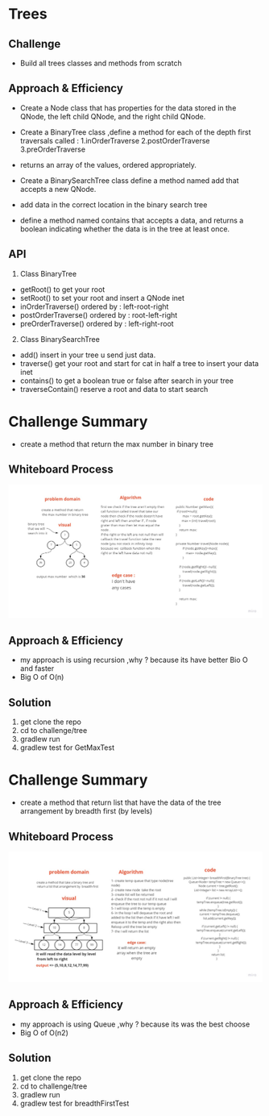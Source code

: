 # Trees
<!-- Short summary or background information -->

## Challenge
<!-- Description of the challenge -->
- Build all trees classes and methods from scratch


## Approach & Efficiency
<!-- What approach did you take? Why? What is the Big O space/time for this approach? -->
- Create a Node class that has properties for the data stored in the QNode, the left child QNode, and the right child QNode.

- Create a BinaryTree class ,define a method for each of the depth first traversals called :
  1.inOrderTraverse
  2.postOrderTraverse
  3.preOrderTraverse  

- returns an array of the values, ordered appropriately.
  
- Create a BinarySearchTree class define a method named add that accepts a new QNode.
- add data in the correct location in the binary search tree
- define a method named contains that accepts a data, and returns a boolean indicating whether the data is in the tree at least once.

## API
<!-- Description of each method publicly available in each of your trees -->
1. Class BinaryTree

- getRoot() to get your root
- setRoot() to set your root and insert a QNode inet
- inOrderTraverse() ordered by : left-root-right
- postOrderTraverse() ordered by : root-left-right
- preOrderTraverse() ordered by : left-right-root

2. Class BinarySearchTree

- add() insert in your tree u send just data.
- traverse() get your root and start for cat in half a tree to insert your data inet
- contains() to get a boolean true or false after search in your tree
- traverseContain() reserve a root and data to start search

# Challenge Summary
<!-- Description of the challenge -->
- create a method that return the max number in binary tree

## Whiteboard Process
<!-- Embedded whiteboard image -->

![img](./challenge16.jpg)

## Approach & Efficiency
<!-- What approach did you take? Why? What is the Big O space/time for this approach? -->

- my approach is using recursion ,why ? because its have better Bio O and faster 
- Big O  of O(n)

## Solution
<!-- Show how to run your code, and examples of it in action --> 

1. get clone the repo 
2. cd to challenge/tree
3. gradlew run 
4. gradlew test  for GetMaxTest

# Challenge Summary
<!-- Description of the challenge -->
- create a method that return list that have the data of the tree arrangement by breadth first (by levels)

## Whiteboard Process
<!-- Embedded whiteboard image -->

![img](./challenge17.jpg)

## Approach & Efficiency
<!-- What approach did you take? Why? What is the Big O space/time for this approach? -->

- my approach is using Queue ,why ? because its was the best choose
- Big O  of O(n2)

## Solution
<!-- Show how to run your code, and examples of it in action --> 

1. get clone the repo
2. cd to challenge/tree
3. gradlew run
4. gradlew test  for breadthFirstTest